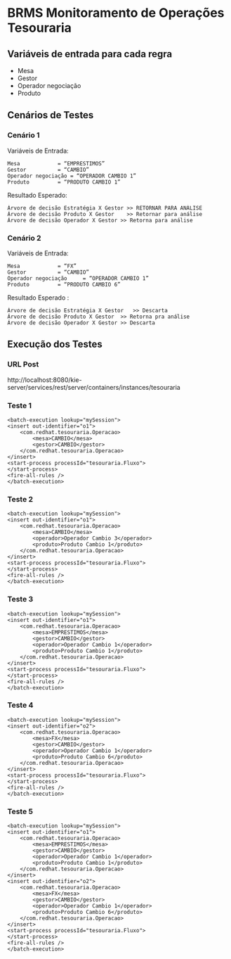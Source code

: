 # BRMS Monitoramento de Operações Tesouraria

## Variáveis de entrada para cada regra
* Mesa
* Gestor
* Operador negociação
* Produto

## Cenários de Testes

### Cenário 1
Variáveis de Entrada: 
```
Mesa 			= “EMPRESTIMOS”
Gestor 			= “CAMBIO”
Operador negociação	= “OPERADOR CAMBIO 1”
Produto 		= “PRODUTO CAMBIO 1”
```
Resultado Esperado:
```
Árvore de decisão Estratégia X Gestor >> RETORNAR PARA ANÁLISE
Árvore de decisão Produto X Gestor    >> Retornar para análise
Árvore de decisão Operador X Gestor >> Retorna para análise
```

### Cenário 2
Variáveis de Entrada: 
```
Mesa 			= “FX”
Gestor 			= “CAMBIO”
Operador negociação 	= “OPERADOR CAMBIO 1”
Produto 		= “PRODUTO CAMBIO 6”
```
Resultado Esperado :
```
Árvore de decisão Estratégia X Gestor	>> Descarta
Árvore de decisão Produto X Gestor	>> Retorna pra análise
Árvore de decisão Operador X Gestor	>> Descarta
```
## Execução dos Testes

### URL Post
http://localhost:8080/kie-server/services/rest/server/containers/instances/tesouraria

### Teste 1
```
<batch-execution lookup="mySession">
<insert out-identifier="o1">
	<com.redhat.tesouraria.Operacao>
		<mesa>CAMBIO</mesa>
		<gestor>CAMBIO</gestor>
	</com.redhat.tesouraria.Operacao>
</insert>
<start-process processId="tesouraria.Fluxo">
</start-process>
<fire-all-rules />
</batch-execution>
```

### Teste 2
```
<batch-execution lookup="mySession">
<insert out-identifier="o1">
	<com.redhat.tesouraria.Operacao>
		<mesa>CAMBIO</mesa>
		<operador>Operador Cambio 3</operador>
		<produto>Produto Cambio 1</produto>
	</com.redhat.tesouraria.Operacao>
</insert>
<start-process processId="tesouraria.Fluxo">
</start-process>
<fire-all-rules />
</batch-execution>
```

### Teste 3
```
<batch-execution lookup="mySession">
<insert out-identifier="o1">
	<com.redhat.tesouraria.Operacao>
		<mesa>EMPRESTIMOS</mesa>
		<gestor>CAMBIO</gestor>
		<operador>Operador Cambio 1</operador>
		<produto>Produto Cambio 1</produto>
	</com.redhat.tesouraria.Operacao>
</insert>
<start-process processId="tesouraria.Fluxo">
</start-process>
<fire-all-rules />
</batch-execution>
```

### Teste 4
```
<batch-execution lookup="mySession">
<insert out-identifier="o2">
	<com.redhat.tesouraria.Operacao>
		<mesa>FX</mesa>
		<gestor>CAMBIO</gestor>
		<operador>Operador Cambio 1</operador>
		<produto>Produto Cambio 6</produto>
	</com.redhat.tesouraria.Operacao>
</insert>
<start-process processId="tesouraria.Fluxo">
</start-process>
<fire-all-rules />
</batch-execution>
```

### Teste 5
```
<batch-execution lookup="mySession">
<insert out-identifier="o1">
	<com.redhat.tesouraria.Operacao>
		<mesa>EMPRESTIMOS</mesa>
		<gestor>CAMBIO</gestor>
		<operador>Operador Cambio 1</operador>
		<produto>Produto Cambio 1</produto>
	</com.redhat.tesouraria.Operacao>
</insert>
<insert out-identifier="o2">
	<com.redhat.tesouraria.Operacao>
		<mesa>FX</mesa>
		<gestor>CAMBIO</gestor>
		<operador>Operador Cambio 1</operador>
		<produto>Produto Cambio 6</produto>
	</com.redhat.tesouraria.Operacao>
</insert>
<start-process processId="tesouraria.Fluxo">
</start-process>
<fire-all-rules />
</batch-execution>
```
